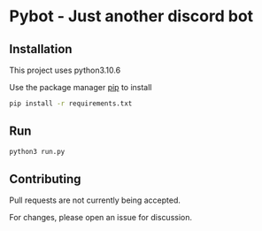 # Pybot - Just another discord bot

## Installation

This project uses python3.10.6

Use the package manager [pip](https://pip.pypa.io/en/stable) to install

```bash
pip install -r requirements.txt
```

## Run

```bash
python3 run.py
```

## Contributing

Pull requests are not currently being accepted.

For changes, please open an issue for discussion.
